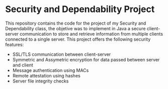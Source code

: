 # Security and Dependability Project

This repository contains the code for the project of my Security and Dependability class, the objetive was to implement in Java a secure client-server communication to store and retrieve information from multiple clients connected to a single server.
This project offers the following security features:
- SSL/TLS communication between client-server
- Symmetric and Assymetric encryption for data passed between server and client
- Message authentication using MACs
- Remote attestation using hashes
- Server file integrity checks

